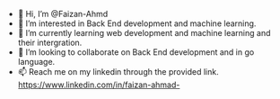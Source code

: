 - 👋 Hi, I’m @Faizan-Ahmd
- 👀 I’m interested in Back End development and machine learning.
- 🌱 I’m currently learning web development and machine learning and their intergration.
- 💞️ I’m looking to collaborate on Back End development and in go language.
- 📫 Reach me on my linkedin through the provided link.
https://www.linkedin.com/in/faizan-ahmad-
<!---
Faizan-Ahmd/Faizan-Ahmd is a ✨ special ✨ repository because its `README.md` (this file) appears on your GitHub profile.
You can click the Preview link to take a look at your changes.
--->
